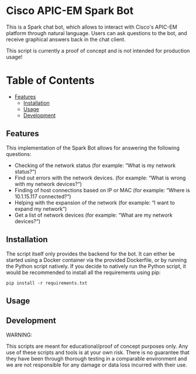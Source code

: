 # Cisco APIC-EM Spark Bot
This is a Spark chat bot, which allows to interact with Cisco's APIC-EM platform through natural language. Users can ask questions to the bot, and receive graphical answers back in the chat client.

This script is currently a proof of concept and is not intended for production usage!

Table of Contents
=================

   * [Features](#features)
      * [Installation](#installation)
      * [Usage](#usage)
      * [Development](#development)

## Features

This implementation of the Spark Bot allows for answering the following questions:
* Checking of the network status (for example: “What is my network status?“)
* Find out errors with the network devices. (for example: “What is wrong with my network devices?“)
* Finding of host connections based on IP or MAC (for example: “Where is 10.1.15.117 connected?“)
* Helping with the expansion of the network (for example: “I want to expand my network”)
* Get a list of network devices (for example: “What are my network devices?“)

## Installation

The script itself only provides the backend for the bot. It can either be started using a Docker container via the provided Dockerfile, or by running the Python script natively. If you decide to natively run the Python script, it would be recommended to install all the requirements using pip:
```
pip install -r requirements.txt
```

## Usage



## Development




WARNING:

This scripts are meant for educational/proof of concept purposes only. Any use of these scripts and tools is at your own risk. There is no guarantee that they have been through thorough testing in a comparable environment and we are not responsible for any damage or data loss incurred with their use.
